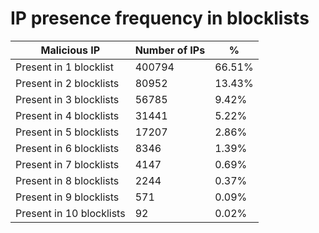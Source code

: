 # IP presence frequency in blocklists
| Malicious IP | Number of IPs | % |
|----|----|----|
| Present in 1 blocklist | 400794 | 66.51% |
| Present in 2 blocklists | 80952 | 13.43% |
| Present in 3 blocklists | 56785 | 9.42% |
| Present in 4 blocklists | 31441 | 5.22% |
| Present in 5 blocklists | 17207 | 2.86% |
| Present in 6 blocklists | 8346 | 1.39% |
| Present in 7 blocklists | 4147 | 0.69% |
| Present in 8 blocklists | 2244 | 0.37% |
| Present in 9 blocklists | 571 | 0.09% |
| Present in 10 blocklists | 92 | 0.02% |

